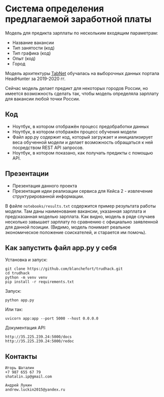 # Система определения предлагаемой заработной платы

Модель для предикта зарплаты по нескольким входящим параметрам:
* Название вакансии
* Тип занятости (код)
* Тип графика (код)
* Опыт (код)
* Город

Модель архитектуры [TabNet](https://arxiv.org/abs/1908.07442) обучалась на выборочных данных портала HeadHunter за 2019-2020 гг.

Сейчас модель делает предикт для некоторых городов России, но имеется возможность сделать так, чтобы модель определяла зарплату для вакансии любой точки России.

## Код
* Ноутбук, в котором отображён процесс предобработки данных
* Ноутбук, в котором отображён процесс обучения модели
* Файл app.py содержит код, который загружает и инициализирует веса обученной модели и делает возможность обращаться к ней посредством REST API запросов.
* Ноутбук, в котором показано, как получать предикты с помощью API.

## Презентации
* Презентация данного проекта
* Презентация идеи реализации сервиса для Кейса 2 - извлечение структурированной информации.

В файле `notebooks/results.txt` содержится пример результата работы модели. Там даны наименование вакансии, указанная зарплата и предсказанная моделью зарплата. Как видно, модель в ряде случаев несколько завышает зарплату по сравнению с официально заявленной для данной позиции. (Видимо, модель понимает реальное экономическое положение соискателей, и старается им помочь).

## Как запустить файл app.py у себя

Установка и запуск:

```
git clone https://github.com/blanchefort/trudhack.git
cd trudhack
python -m venv venv
pip install -r requirements.txt
```

Запуск:
```
python app.py
```
Или так:
```
uvicorn app:app --port 5000 --host 0.0.0.0
```

Документация API:

```
http://35.225.239.24:5000/docs
http://35.225.239.24:5000/redoc
```

## Контакты

```
Игорь Шаталин
+7 987 655 67 79
shatalin.ip@gmail.com
```

```
Андрей Лукин
andrew.luckin2015@yandex.ru
```